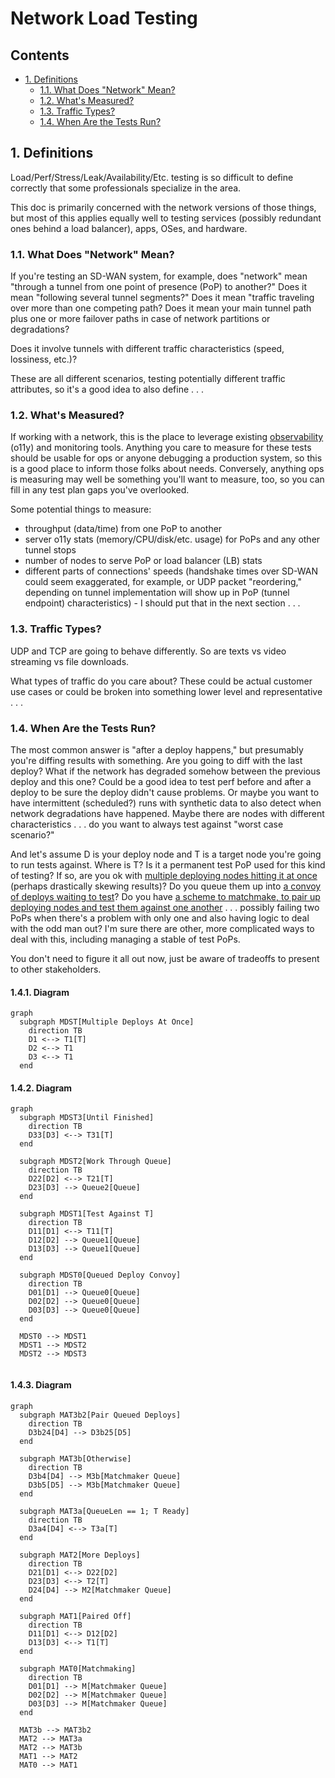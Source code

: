 # Network Load Testing

## Contents
- [1. Definitions](#1-definitions)
  - [1.1. What Does "Network" Mean?](#11-what-does-network-mean)
  - [1.2. What's Measured?](#12-whats-measured)
  - [1.3. Traffic Types?](#13-traffic-types)
  - [1.4. When Are the Tests Run?](#14-when-are-the-tests-run)

## 1. Definitions

Load/Perf/Stress/Leak/Availability/Etc. testing is so difficult to define correctly that some professionals specialize in the area.

This doc is primarily concerned with the network versions of those things, but most of this applies equally well to testing services (possibly redundant ones behind a load balancer), apps, OSes, and hardware.

### 1.1. What Does "Network" Mean?

If you're testing an SD-WAN system, for example, does "network" mean "through a tunnel from one point of presence (PoP) to another?" Does it mean "following several tunnel segments?" Does it mean "traffic traveling over more than one competing path? Does it mean your main tunnel path plus one or more failover paths in case of network partitions or degradations?

Does it involve tunnels with different traffic characteristics (speed, lossiness, etc.)?

These are all different scenarios, testing potentially different traffic attributes, so it's a good idea to also define . . .

### 1.2. What's Measured?

If working with a network, this is the place to leverage existing [observability](https://www.honeycomb.io/blog/time-to-version-observability-signs-point-to-yes) (o11y) and monitoring tools. Anything you care to measure for these tests should be usable for ops or anyone debugging a production system, so this is a good place to inform those folks about needs. Conversely, anything ops is measuring may well be something you'll want to measure, too, so you can fill in any test plan gaps you've overlooked.

Some potential things to measure:
- throughput (data/time) from one PoP to another
- server o11y stats (memory/CPU/disk/etc. usage) for PoPs and any other tunnel stops
- number of nodes to serve PoP or load balancer (LB) stats
- different parts of connections' speeds (handshake times over SD-WAN could seem exaggerated, for example, or UDP packet "reordering," depending on tunnel implementation will show up in PoP (tunnel endpoint) characteristics) - I should put that in the next section . . .

### 1.3. Traffic Types?

UDP and TCP are going to behave differently. So are texts vs video streaming vs file downloads.

What types of traffic do you care about? These could be actual customer use cases or could be broken into something lower level and representative . . .

### 1.4. When Are the Tests Run?

The most common answer is "after a deploy happens," but presumably you're diffing results with something. Are you going to diff with the last deploy? What if the network has degraded somehow between the previous deploy and this one? Could be a good idea to test perf before and after a deploy to be sure the deploy didn't cause problems. Or maybe you want to have intermittent (scheduled?) runs with synthetic data to also detect when network degradations have happened. Maybe there are nodes with different characteristics . . . do you want to always test against "worst case scenario?"

And let's assume D is your deploy node and T is a target node you're going to run tests against. Where is T? Is it a permanent test PoP used for this kind of testing? If so, are you ok with [multiple deploying nodes hitting it at once](#141-diagram) (perhaps drastically skewing  results)? Do you queue them up into [a convoy of deploys waiting to test](#142-diagram)? Do you have [a scheme to matchmake, to pair up deploying nodes and test them against one another](#143-diagram) . . . possibly failing two PoPs when there's a problem with only one and also having logic to deal with the odd man out? I'm sure there are other, more complicated ways to deal with this, including managing a stable of test PoPs.

You don't need to figure it all out now, just be aware of tradeoffs to present to other stakeholders.

#### 1.4.1. Diagram
```mermaid
graph
  subgraph MDST[Multiple Deploys At Once]
    direction TB
    D1 <--> T1[T]
    D2 <--> T1
    D3 <--> T1
  end
```

#### 1.4.2. Diagram

```mermaid
graph
  subgraph MDST3[Until Finished]
    direction TB
    D33[D3] <--> T31[T]
  end

  subgraph MDST2[Work Through Queue]
    direction TB
    D22[D2] <--> T21[T]
    D23[D3] --> Queue2[Queue]
  end

  subgraph MDST1[Test Against T]
    direction TB
    D11[D1] <--> T11[T]
    D12[D2] --> Queue1[Queue]
    D13[D3] --> Queue1[Queue]
  end

  subgraph MDST0[Queued Deploy Convoy]
    direction TB
    D01[D1] --> Queue0[Queue]
    D02[D2] --> Queue0[Queue]
    D03[D3] --> Queue0[Queue]
  end

  MDST0 --> MDST1
  MDST1 --> MDST2
  MDST2 --> MDST3
 
```

#### 1.4.3. Diagram


```mermaid
graph
  subgraph MAT3b2[Pair Queued Deploys]
    direction TB
    D3b24[D4] --> D3b25[D5]
  end
  
  subgraph MAT3b[Otherwise]
    direction TB
    D3b4[D4] --> M3b[Matchmaker Queue]
    D3b5[D5] --> M3b[Matchmaker Queue]
  end

  subgraph MAT3a[QueueLen == 1; T Ready]
    direction TB
    D3a4[D4] <--> T3a[T]
  end

  subgraph MAT2[More Deploys]
    direction TB
    D21[D1] <--> D22[D2]
    D23[D3] <--> T2[T]
    D24[D4] --> M2[Matchmaker Queue]
  end

  subgraph MAT1[Paired Off]
    direction TB
    D11[D1] <--> D12[D2]
    D13[D3] <--> T1[T]
  end

  subgraph MAT0[Matchmaking]
    direction TB
    D01[D1] --> M[Matchmaker Queue]
    D02[D2] --> M[Matchmaker Queue]
    D03[D3] --> M[Matchmaker Queue]
  end

  MAT3b --> MAT3b2
  MAT2 --> MAT3a
  MAT2 --> MAT3b
  MAT1 --> MAT2
  MAT0 --> MAT1
 ```


